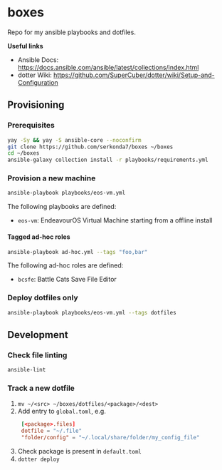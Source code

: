 # boxes
Repo for my ansible playbooks and dotfiles.

**Useful links**
- Ansible Docs: https://docs.ansible.com/ansible/latest/collections/index.html
- dotter Wiki: https://github.com/SuperCuber/dotter/wiki/Setup-and-Configuration


## Provisioning
### Prerequisites
```sh
yay -Sy && yay -S ansible-core --noconfirm
git clone https://github.com/serkonda7/boxes ~/boxes
cd ~/boxes
ansible-galaxy collection install -r playbooks/requirements.yml
```


### Provision a new machine
```sh
ansible-playbook playbooks/eos-vm.yml
```

The following playbooks are defined:
- `eos-vm`: EndeavourOS Virtual Machine starting from a offline install


#### Tagged ad-hoc roles
```sh
ansible-playbook ad-hoc.yml --tags "foo,bar"
```

The following ad-hoc roles are defined:
- `bcsfe`: Battle Cats Save File Editor


### Deploy dotfiles only
```sh
ansible-playbook playbooks/eos-vm.yml --tags dotfiles
```


## Development
### Check file linting
```sh
ansible-lint
```


### Track a new dotfile
1. `mv ~/<src> ~/boxes/dotfiles/<package>/<dest>`
2. Add entry to `global.toml`, e.g.
   ```toml
    [<package>.files]
    dotfile = "~/.file"
    "folder/config" = "~/.local/share/folder/my_config_file"
   ```
3. Check package is present in `default.toml`
4. `dotter deploy`
